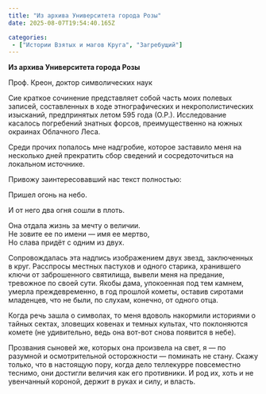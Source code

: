 ```yaml
---
title: "Из архива Университета города Розы"
date: 2025-08-07T19:54:40.165Z

categories:
 - ["Истории Взятых и магов Круга", "Загребущий"]
---
```


**Из архива Университета города Розы**

Проф. Креон, доктор символических наук

Сие краткое сочинение представляет собой часть моих полевых записей,
составленных в ходе этнографических и некрополистических изысканий,
предпринятых летом 595 года (О.Р.). Исследование касалось погребений
знатных форсов, преимущественно на южных окраинах Облачного Леса.

Среди прочих попалось мне надгробие, которое заставило меня на несколько
дней прекратить сбор сведений и сосредоточиться на локальном источнике.

Привожу заинтересовавший нас текст полностью:

Пришел огонь на небо.

И от него два огня сошли в плоть.

Она отдала жизнь за мечту о величии.  
Не зовите ее по имени — имя ее мертво,  
Но слава придёт с одним из двух.

Сопровождалась эта надпись изображением двух звезд, заключенных в круг.
Расспросы местных пастухов и одного старика, хранившего ключи от
заброшенного святилища, вывели меня на предание, тревожное по своей
сути. Якобы дама, упокоенная под тем камнем, умерла преждевременно, в
год прошлой кометы, оставив сиротами младенцев, что не были, по слухам,
конечно, от одного отца.

Когда речь зашла о символах, то меня вдоволь накормили историями о
тайных сектах, зловещих ковенах и темных культах, что поклоняются комете
(не удивительно, ведь она вот-вот снова появится в небе).

Прозвания сыновей же, которых она произвела на свет, я — по разумной и
осмотрительной осторожности — поминать не стану. Скажу только, что в
настоящую пору, когда дело теллекурре повсеместно теснимо, они достигли
величия как его противники. И род их, хоть и не увенчанный короной,
держит в руках и силу, и власть.
